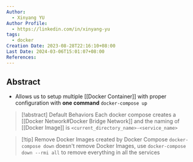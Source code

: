 ```yaml
---
Author:
  - Xinyang YU
Author Profile:
  - https://linkedin.com/in/xinyang-yu
tags:
  - docker
Creation Date: 2023-08-28T22:16:10+08:00
Last Date: 2024-03-06T15:01:07+08:00
References: 
---
```

## Abstract
- Allows us to setup multiple [[Docker Container]] with proper configuration with **one command** `docker-compose up`


>[!abstract] Default Behaviors
> Each docker compose creates a [[Docker Network#Docker Bridge Network]] and the naming of [[Docker Image]] is `<current_directory_name>-<service_name>`

>[!tip] Remove Docker Images created by Docker Compose
> `docker-compose down` doesn't remove Docker Images, use `docker-compose down --rmi all` to remove everything in all the services